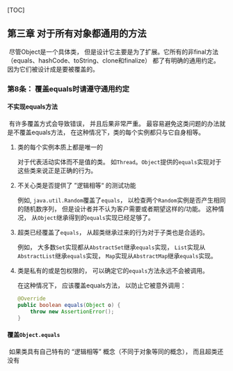 [TOC]

## 第三章 对于所有对象都通用的方法

​	尽管Object是一个具体类， 但是设计它主要是为了扩展。它所有的非final方法（equals、hashCode、toString、clone和finalize） 都了有明确的通用约定。 因为它们被设计成是要被覆盖的。

### 第8条： 覆盖equals时请遵守通用约定

#### 不实现equals方法

​	有许多覆盖方式会导致错误， 并且后果非常严重。 最容易避免这类问题的办法就是不覆盖equals方法， 在这种情况下，类的每个实例都只与它自身相等。 

1. 类的每个实例本质上都是唯一的

   对于代表活动实体而不是值的类。 如`Thread`。`Object`提供的`equals`实现对于这些类来说正是正确的行为。

2. 不关心类是否提供了 ”逻辑相等“ 的测试功能

   例如, `java.util.Random`覆盖了`equals`， 以检查两个`Random`实例是否产生相同的随机数序列， 但是设计者并不认为客户需要或者期望这样的/功能。 这种情况， 从`Object`继承得到的`equals`实现已经足够了。

3. 超类已经覆盖了`equals`， 从超类继承过来的行为对于子类也是合适的。

   例如， 大多数`Set`实现都从`AbstractSet`继承`equals`实现， `List`实现从`AbstractList`继承`equals`实现， `Map`实现从`AbstractMap`继承`equals`实现。

4. 类是私有的或是包权限的， 可以确定它的`equals`方法永远不会被调用。 

   在这种情况下， 应该覆盖equals方法， 以防止它被意外调用：

   ```java
   @Override
   public boolean equals(Object o) {
       throw new AssertionError();
   }
   ```

#### 覆盖`Object.equals`

​	如果类具有自己特有的 “逻辑相等” 概念（不同于对象等同的概念）， 而且超类还没有